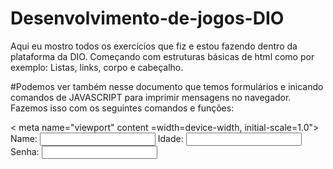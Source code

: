 # Desenvolvimento-de-jogos-DIO
Aqui eu mostro todos os exercícios que fiz e estou fazendo dentro da plataforma da DIO. 
Começando com estruturas básicas de html como por exemplo: Listas, links, corpo e cabeçalho.

#Podemos ver também nesse documento que temos formulários e inicando comandos de JAVASCRIPT para imprimir mensagens no navegador.
Fazemos isso com os seguintes comandos e funções:
<!DOCTYPE html>
<html lang="en">
  <head>
    <meta charset="UTF-8">
    < meta name="viewport" content =width=device-width, initial-scale=1.0">
  </head>
  <body>
    <form name="signup"target="_blank" onsubmit="alert('formulario enviado')"method="post" action="#">
      Name: <input type="txt" name="name">    
      Idade: <input type="number" name="old">
      Senha: <input type="password" name="password">
  </body>
</html>
